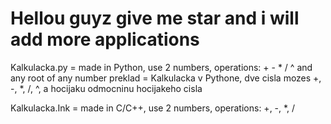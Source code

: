 # Hellou guyz give me star and i will add more applications #

Kalkulacka.py = made in Python, use 2 numbers, operations: + - * / ^ and any root of any number
preklad = Kalkulacka v Pythone, dve cisla mozes +, -, *, /, ^, a hocijaku odmocninu hocijakeho cisla

Kalkulacka.Ink = made in C/C++, use 2 numbers, operations: +, -, *, /
